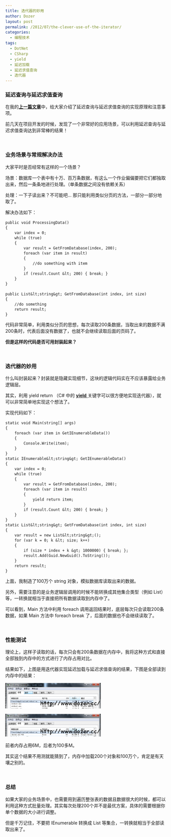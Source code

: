 ```yaml
---
title: 迭代器的妙用
author: Dozer
layout: post
permalink: /2012/07/the-clever-use-of-the-iterator/
categories:
  - 编程技术
tags:
  - DotNet
  - CSharp
  - yield
  - 延迟加载
  - 延迟求值查询
  - 迭代器
---
```


### 延迟查询与延迟求值查询

在我的<a href="/2012/07/lazy-load-and-lazy-evaluation-queries/" target="_blank"><strong>上一篇文章</strong></a>中，给大家介绍了延迟查询与延迟求值查询的实现原理和注意事项。

前几天在项目开发的时候，发现了一个非常好的应用场景，可以利用延迟查询与延迟求值查询达到非常棒的结果！

&nbsp;

### 业务场景与常规解决办法

大家平时是否经常有这样的一个场景？

场景：数据库一个表中有十万、百万条数据，有这么一个作业偏偏要把它们都独取出来，然后一条条地进行处理。（单条数据之间没有依赖关系）

处理：一下子读出来？不可能吧… 那只能利用类似分页的方法，一部分一部分地取了。

<!--more-->

解决办法如下：

    public void ProcessingData()
    {
        var index = 0;
        while (true)
        {
            var result = GetFromDatabase(index, 200);
            foreach (var item in result)
            {
                //do something with item
            }
            if (result.Count &lt; 200) { break; }
        }
    }

    public List&lt;string&gt; GetFromDatabase(int index, int size)
    {
        //do something
        return result;
    }

代码非常简单，利用类似分页的思想，每次读取200条数据，当取出来的数据不满200条时，代表后面没有数据了，也就不会继续读取后面的页码了。

**但是这样的代码是否可用封装起来？**

&nbsp;

### 迭代器的妙用

什么叫封装起来？封装就是隐藏实现细节，这块的逻辑代码实在不应该暴露给业务逻辑层。

其实，利用 yield return （C# 中的 <a href="http://msdn.microsoft.com/zh-cn/library/9k7k7cf0.aspx" target="_blank"><strong>yield</strong> </a>关键字可以很方便地实现迭代器），就可以非常简单地实现这个想法了。

实现代码如下：

    static void Main(string[] args)
    {
        foreach (var item in GetIEnumerableData())
        {
            Console.Write(item);
        }
    }
    static IEnumerable&lt;string&gt; GetIEnumerableData()
    {
        var index = 0;
        while (true)
        {
            var result = GetFromDatabase(index, 200);
            foreach (var item in result)
            {
                yield return item;
            }
            if (result.Count &lt; 200) { break; }
        }
    }
    static List&lt;string&gt; GetFromDatabase(int index, int size)
    {
        var result = new List&lt;string&gt;();
        for (var k = 0; k &lt; size; k++)
        {
            if (size * index + k &gt; 1000000) { break; };
            result.Add(Guid.NewGuid().ToString());
        }
        return result;
    }

上面，我制造了100万个 string 对象，模拟数据库读取出来的数据。

另外，需要注意的是业务逻辑层调用的时候不能转换成其他集合类型（例如 List<T>）等，一转换就相当于直接把所有数据读取到内存中了。

可以看到，Main 方法中利用 foreach 调用返回结果时，底层每次只会读取200条数据，如果 Main 方法中 foreach break 了，后面的数据也不会继续读取了。

&nbsp;

### 性能测试

理论上，这样子读取的话，每次只会有200条数据在内存中，我将这种方式和直接全部独到内存中的方式进行了内存占用对比。

结果如下，上图是用迭代器实现延迟加载与延迟求值查询的结果，下图是全部读到内存中的结果：

[<img class="alignnone size-medium wp-image-809" title="memory1" alt="memory1" src="/uploads/2012/07/memory1-300x80.png" width="300" height="80" />][1]

[<img class="alignnone size-medium wp-image-810" title="memory2" alt="memory2" src="/uploads/2012/07/memory2-300x71.png" width="300" height="71" />][2]

前者内存占用6M，后者为100多M。

其实这个结果不用测就能猜到了，内存中加载200个对象和100万个，肯定是有天壤之别的。

&nbsp;

### 总结

如果大家的业务场景中，也需要用到遍历整张表的数据且数据很大的时候，都可以利用这种方式批量处理。其实每次处理200个并不是最优方案，具体的需要根据你单个数据的大小进行调整。

但是千万记住，不要把 IEnumerable<T> 转换成 List<T> 等集合，一转换就相当于全部读取出来了。

&nbsp;

 [1]: /uploads/2012/07/memory1.png
 [2]: /uploads/2012/07/memory2.png
